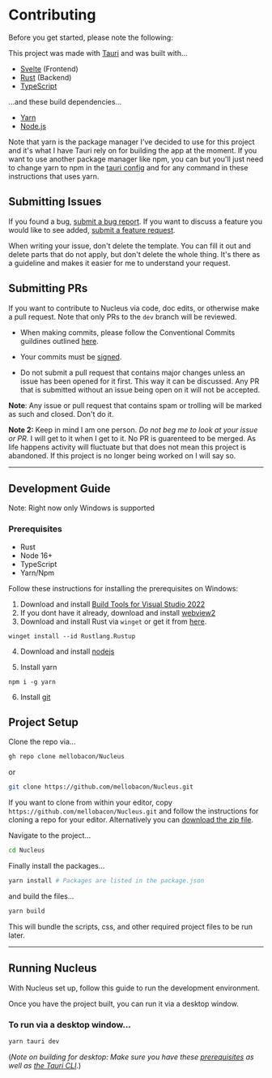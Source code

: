 # Contributing

Before you get started, please note the following:

This project was made with [Tauri](https://tauri.app/) and was built with...

- [Svelte](https://svelte.dev/) (Frontend)
- [Rust](https://www.rust-lang.org/) (Backend)
- [TypeScript](https://www.typescriptlang.org/)

...and these build dependencies...

- [Yarn](https://yarnpkg.com/)
- [Node.js](https://nodejs.org)

Note that yarn is the package manager I've decided to use for this project and it's what I have Tauri rely on for building the app at the moment. If you want to use another package manager like npm, you can but you'll just need to change yarn to npm in the [tauri config](https://github.com/mellobacon/Nucleus/blob/master/src-tauri/tauri.conf.json) and for any command in these instructions that uses yarn.

## Submitting Issues

If you found a bug, [submit a bug report](https://github.com/mellobacon/Nucleus/issues/new?assignees=&labels=bug&template=bug_report.md&title=%5BBUG%5D). If you want to discuss a feature you would like to see added, [submit a feature request](https://github.com/mellobacon/Nucleus/issues/new?assignees=&labels=enhancement&template=feature_request.md&title=%5BFEATURE%5D).

When writing your issue, don't delete the template. You can fill it out and delete parts that do not apply, but don't delete the whole thing. It's there as a guideline and makes it easier for me to understand your request.

## Submitting PRs

If you want to contribute to Nucleus via code, doc edits, or otherwise make a pull request. Note that only PRs to the `dev` branch will be reviewed.

- When making commits, please follow the Conventional Commits guildines outlined [here](https://www.conventionalcommits.org/en/v1.0.0/#specification). 
- Your commits must be [signed](https://docs.github.com/en/authentication/managing-commit-signature-verification/signing-commits).

- Do not submit a pull request that contains major changes unless an issue has been opened for it first. This way it can be discussed. Any PR that is submitted without an issue being open on it will not be accepted.

**Note**: Any issue or pull request that contains spam or trolling will be marked as such and closed. Don't do it.

**Note 2:** Keep in mind I am one person. *Do not beg me to look at your issue or PR.* I will get to it when I get to it. No PR is guarenteed to be merged. As life happens activity will fluctuate but that does not mean this project is abandoned. If this project is no longer being worked on I will say so. 

___

## Development Guide

Note: Right now only Windows is supported

### Prerequisites

- Rust
- Node 16+
- TypeScript
- Yarn/Npm

Follow these instructions for installing the prerequisites on Windows:

1. Download and install [Build Tools for Visual Studio 2022](https://visualstudio.microsoft.com/visual-cpp-build-tools/)
2. If you dont have it already, download and install [webview2](https://developer.microsoft.com/en-us/microsoft-edge/webview2/#download-section)
3. Download and install Rust via `winget` or get it from [here](https://www.rust-lang.org/tools/install).

```shell
winget install --id Rustlang.Rustup
```

4. Download and install [nodejs](https://nodejs.org/en/)  

5. Install yarn

```shell
npm i -g yarn
```

6. Install [git](https://git-scm.com/download/win)

## Project Setup

Clone the repo via...

```bash
gh repo clone mellobacon/Nucleus
```

or

```bash
git clone https://github.com/mellobacon/Nucleus.git
```

If you want to clone from within your editor, copy ```https://github.com/mellobacon/Nucleus.git``` and follow the instructions for cloning a repo for your editor. Alternatively you can [download the zip file](https://github.com/mellobacon/Nucleus/archive/refs/heads/master.zip).

Navigate to the project...

```bash
cd Nucleus
```

Finally install the packages...

```bash
yarn install # Packages are listed in the package.json
```

and build the files...

```bash
yarn build
```

This will bundle the scripts, css, and other required project files to be run later.

___

## Running Nucleus

With Nucleus set up, follow this guide to run the development environment.

Once you have the project built, you can run it via a desktop window.

### To run via a desktop window...

```bash
yarn tauri dev
```

(*Note on building for desktop: Make sure you have these [prerequisites](https://tauri.app/v1/guides/getting-started/prerequisites) as well as [the Tauri CLI](https://tauri.app/v1/guides/getting-started/tauri-cli)*.)